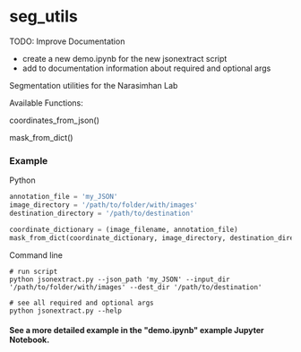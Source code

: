 # seg_utils

TODO: Improve Documentation
* create a new demo.ipynb for the new jsonextract script
* add to documentation information about required and optional args

Segmentation utilities for the Narasimhan Lab

Available Functions:

coordinates_from_json()

mask_from_dict()

### Example
Python
```Python
annotation_file = 'my_JSON'
image_directory = '/path/to/folder/with/images'
destination_directory = '/path/to/destination'

coordinate_dictionary = (image_filename, annotation_file)
mask_from_dict(coordinate_dictionary, image_directory, destination_directory)

```
Command line
```
# run script
python jsonextract.py --json_path 'my_JSON' --input_dir '/path/to/folder/with/images' --dest_dir '/path/to/destination'

# see all required and optional args
python jsonextract.py --help
```
#### See a more detailed example in the "demo.ipynb" example Jupyter Notebook.
